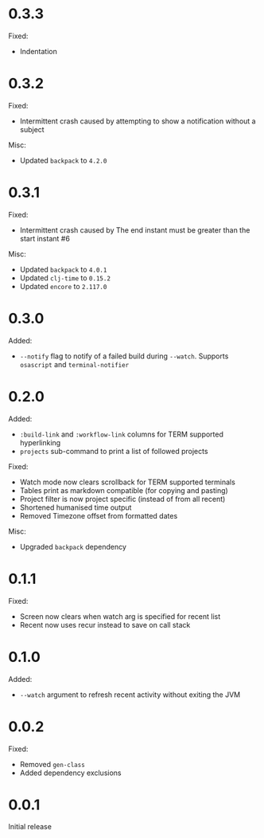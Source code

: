# 0.3.3

Fixed:
* Indentation

# 0.3.2

Fixed:
* Intermittent crash caused by attempting to show a notification without a subject

Misc:
* Updated `backpack` to `4.2.0`

# 0.3.1

Fixed:
* Intermittent crash caused by The end instant must be greater than the start instant #6

Misc:
* Updated `backpack` to `4.0.1`
* Updated `clj-time` to `0.15.2`
* Updated `encore` to `2.117.0`

# 0.3.0

Added:
* `--notify` flag to notify of a failed build during `--watch`. Supports `osascript` and `terminal-notifier`

# 0.2.0

Added:
* `:build-link` and `:workflow-link` columns for TERM supported hyperlinking
* `projects` sub-command to print a list of followed projects

Fixed:
* Watch mode now clears scrollback for TERM supported terminals
* Tables print as markdown compatible (for copying and pasting)
* Project filter is now project specific (instead of from all recent)
* Shortened humanised time output
* Removed Timezone offset from formatted dates

Misc:
* Upgraded `backpack` dependency

# 0.1.1

Fixed:
* Screen now clears when watch arg is specified for recent list
* Recent now uses recur instead to save on call stack

# 0.1.0

Added:
* `--watch` argument to refresh recent activity without exiting the JVM

# 0.0.2

Fixed:
* Removed `gen-class`
* Added dependency exclusions

# 0.0.1

Initial release
